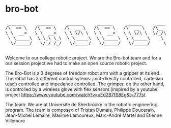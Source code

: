 # bro-bot
<pre>
 ______     ______     ______     ______     ______     ______  
/\  == \   /\  == \   /\  __ \   /\  == \   /\  __ \   /\__  _\ 
\ \  __<   \ \  __<   \ \ \/\ \  \ \  __<   \ \ \/\ \  \/_/\ \/ 
 \ \_____\  \ \_\ \_\  \ \_____\  \ \_____\  \ \_____\    \ \_\ 
  \/_____/   \/_/ /_/   \/_____/   \/_____/   \/_____/     \/_/ 
 </pre>
Welcome to our college robotic project. We are the Bro-bot team and for a our session project we had to make an open source robotic project.

The Bro-Bot is a 3 degrees of freedom robot arm with a gripper at its end. The robot has 3 different control sytems: joint-directly controlled, cartesian teach controlled and impedance controlled. The grimper, on the other hand, is controlled by a wireless glove with flex sensors (inspired by a youtube project https://www.youtube.com/watch?v=uEd2B7fS8Eg&t=777s).

The team: 
We are at Université de Sherbrooke in the robotic engineering program. The team is composed of Tristan Dumais, Philippe Doucerain, Jean-Michel Lemaire, Maxime Lamoureux, Marc-André Martel and Étienne Villemure
